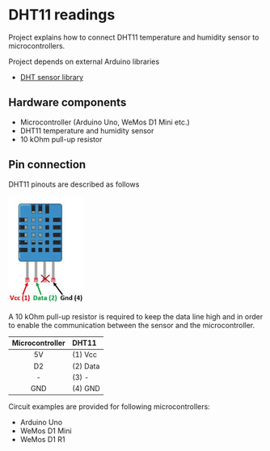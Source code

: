 # DHT11 readings
Project explains how to connect DHT11 temperature and humidity sensor to microcontrollers.

Project depends on external Arduino libraries
* [DHT sensor library](https://github.com/adafruit/DHT-sensor-library)

## Hardware components
* Microcontroller (Arduino Uno, WeMos D1 Mini etc.)
* DHT11 temperature and humidity sensor
* 10 kOhm pull-up resistor

## Pin connection

DHT11 pinouts are described as follows

![d](./pics/dht11_pinout.jpeg)

A 10 kOhm pull-up resistor is required to keep the data line high and in order to enable the communication between the sensor and the microcontroller.

| Microcontroller | DHT11    |
|:---------------:|:--------|
| 5V              | (1) Vcc  |
| D2              | (2) Data |
|   -             | (3) -    |
| GND             | (4) GND  |

Circuit examples are provided for following microcontrollers:
* Arduino Uno
* WeMos D1 Mini
* WeMos D1 R1
